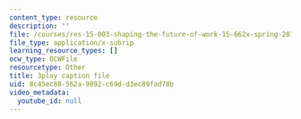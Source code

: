 ```yaml
---
content_type: resource
description: ''
file: /courses/res-15-003-shaping-the-future-of-work-15-662x-spring-2016/8c45ec88562a9892c69dd3ec89fad78b_juxuwNK3G-c.srt
file_type: application/x-subrip
learning_resource_types: []
ocw_type: OCWFile
resourcetype: Other
title: 3play caption file
uid: 8c45ec88-562a-9892-c69d-d3ec89fad78b
video_metadata:
  youtube_id: null
---
```


